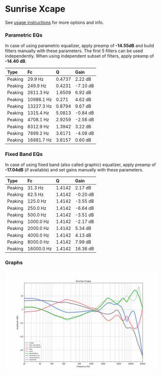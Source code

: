# Sunrise Xcape
See [usage instructions](https://github.com/jaakkopasanen/AutoEq#usage) for more options and info.

### Parametric EQs
In case of using parametric equalizer, apply preamp of **-14.55dB** and build filters manually
with these parameters. The first 5 filters can be used independently.
When using independent subset of filters, apply preamp of **-14.40 dB**.

| Type    | Fc         |      Q | Gain     |
|:--------|:-----------|:-------|:---------|
| Peaking | 29.9 Hz    | 0.4737 | 2.22 dB  |
| Peaking | 249.9 Hz   | 0.4231 | -7.10 dB |
| Peaking | 2611.3 Hz  | 1.6509 | 6.92 dB  |
| Peaking | 10986.1 Hz | 0.271  | 4.62 dB  |
| Peaking | 13227.3 Hz | 0.8794 | 9.67 dB  |
| Peaking | 1315.4 Hz  | 5.0813 | -0.84 dB |
| Peaking | 4708.1 Hz  | 2.9259 | -2.56 dB |
| Peaking | 6312.9 Hz  | 1.3942 | 3.22 dB  |
| Peaking | 7899.2 Hz  | 3.6171 | -4.08 dB |
| Peaking | 16881.7 Hz | 3.6157 | 0.60 dB  |

### Fixed Band EQs
In case of using fixed band (also called graphic) equalizer, apply preamp of **-17.04dB**
(if available) and set gains manually with these parameters.

| Type    | Fc         |      Q | Gain     |
|:--------|:-----------|:-------|:---------|
| Peaking | 31.3 Hz    | 1.4142 | 2.17 dB  |
| Peaking | 62.5 Hz    | 1.4142 | -0.20 dB |
| Peaking | 125.0 Hz   | 1.4142 | -3.55 dB |
| Peaking | 250.0 Hz   | 1.4142 | -6.64 dB |
| Peaking | 500.0 Hz   | 1.4142 | -3.51 dB |
| Peaking | 1000.0 Hz  | 1.4142 | -2.17 dB |
| Peaking | 2000.0 Hz  | 1.4142 | 5.34 dB  |
| Peaking | 4000.0 Hz  | 1.4142 | 4.13 dB  |
| Peaking | 8000.0 Hz  | 1.4142 | 7.99 dB  |
| Peaking | 16000.0 Hz | 1.4142 | 16.36 dB |

### Graphs
![](./Sunrise%20Xcape.png)